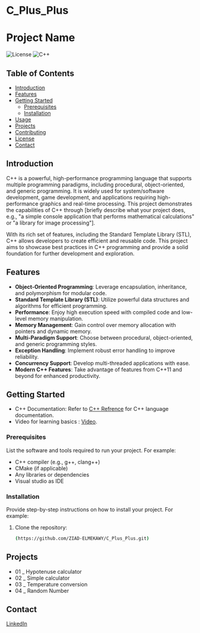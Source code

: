 # C_Plus_Plus
# Project Name

![License](https://img.shields.io/badge/license-MIT-blue.svg) ![C++](https://img.shields.io/badge/C%2B%2B-11%2B-blue.svg) 

## Table of Contents
- [Introduction](#introduction)
- [Features](#features)
- [Getting Started](#getting-started)
  - [Prerequisites](#prerequisites)
  - [Installation](#installation)
- [Usage](#usage)
- [Projects](#projects)
- [Contributing](#contributing)
- [License](#license)
- [Contact](#contact)

## Introduction

C++ is a powerful, high-performance programming language that supports multiple programming paradigms, including procedural, object-oriented, and generic programming. It is widely used for system/software development, game development, and applications requiring high-performance graphics and real-time processing. This project demonstrates the capabilities of C++ through [briefly describe what your project does, e.g., "a simple console application that performs mathematical calculations" or "a library for image processing"]. 

With its rich set of features, including the Standard Template Library (STL), C++ allows developers to create efficient and reusable code. This project aims to showcase best practices in C++ programming and provide a solid foundation for further development and exploration.

## Features

- **Object-Oriented Programming**: Leverage encapsulation, inheritance, and polymorphism for modular code.
- **Standard Template Library (STL)**: Utilize powerful data structures and algorithms for efficient programming.
- **Performance**: Enjoy high execution speed with compiled code and low-level memory manipulation.
- **Memory Management**: Gain control over memory allocation with pointers and dynamic memory.
- **Multi-Paradigm Support**: Choose between procedural, object-oriented, and generic programming styles.
- **Exception Handling**: Implement robust error handling to improve reliability.
- **Concurrency Support**: Develop multi-threaded applications with ease.
- **Modern C++ Features**: Take advantage of features from C++11 and beyond for enhanced productivity.

## Getting Started
- C++ Documentation: Refer to [C++ Refrence](https://cppreference.com) for C++ language documentation.
- Video for learning basics : [Video](https://youtu.be/-TkoO8Z07hI?si=fvr23okmGWSxWvey).

### Prerequisites

List the software and tools required to run your project. For example:

- C++ compiler (e.g., g++, clang++)
- CMake (if applicable)
- Any libraries or dependencies
- Visual studio as IDE

### Installation

Provide step-by-step instructions on how to install your project. For example:

1. Clone the repository:
   ```bash
   (https://github.com/ZIAD-ELMEKAWY/C_Plus_Plus.git)
## Projects 
  - 01 _ Hypotenuse calculator
  - 02 _ Simple calculator
  - 03 _ Temperature conversion
  - 04 _ Random Number 
## Contact 
 [LinkedIn](https://www.linkedin.com/in/ziad-elmekawy/)
